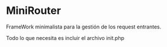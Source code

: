 # MiniRouter
FrameWork minimalista para la gestión de los request entrantes.

Todo lo que necesita es incluir el archivo init.php
